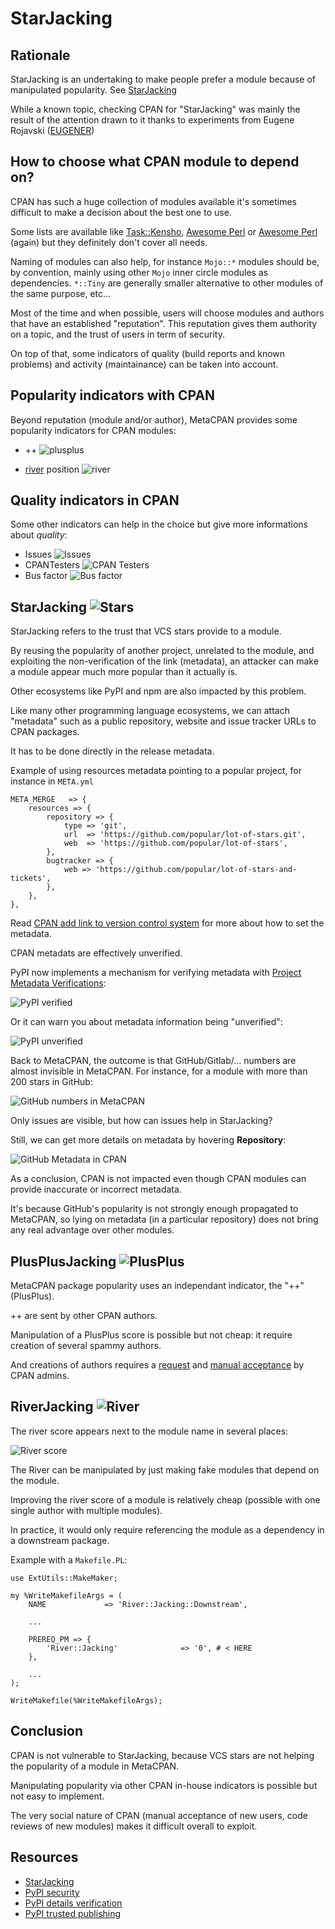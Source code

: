 # StarJacking
## Rationale
StarJacking is an undertaking to make people prefer a module because of manipulated popularity. See [StarJacking](https://checkmarx.com/blog/starjacking-making-your-new-open-source-package-popular-in-a-snap/)

While a known topic, checking CPAN for "StarJacking" was mainly the result of the attention drawn to it thanks to experiments from Eugene Rojavski ([EUGENER](https://metacpan.org/author/EUGENER))

## How to choose what CPAN module to depend on?
CPAN has such a huge collection of modules available it's sometimes difficult to make a decision about the best one to use. 

Some lists are available like [Task::Kensho](https://metacpan.org/pod/Task::Kensho), [Awesome Perl](https://github.com/hachiojipm/awesome-perl) or [Awesome Perl](https://github.com/uhub/awesome-perl) (again) but they definitely don't cover all needs.

Naming of modules can also help, for instance `Mojo::*` modules should be, by convention, mainly using other `Mojo` inner circle modules as dependencies. `*::Tiny` are generally smaller alternative to other modules of the same purpose, etc...

Most of the time and when possible, users will choose modules and authors that have an established "reputation". This reputation gives them authority on a topic, and the trust of users in term of security.

On top of that, some indicators of quality (build reports and known problems) and activity (maintainance) can be taken into account.

## Popularity indicators with CPAN
Beyond reputation (module and/or author), MetaCPAN provides some popularity indicators for CPAN modules:
- ++
![plusplus](../media/starjacking/plusplus.png)

- [river](https://neilb.org/2015/04/20/river-of-cpan.html) position
![river](../media/starjacking/river.png)

## Quality indicators in CPAN
Some other indicators can help in the choice but give more informations about *quality*:
- Issues
![Issues](../media/starjacking/issues.png)
- CPANTesters
![CPAN Testers](../media/starjacking/testers.png)
- Bus factor
![Bus factor](../media/starjacking/bus.png)

## StarJacking ![Stars](../media/starjacking/stars.png)
StarJacking refers to the trust that VCS stars provide to a module. 

By reusing the popularity of another project, unrelated to the module, 
and exploiting the non-verification of the link (metadata), 
an attacker can make a module appear much more popular than it actually is.

Other ecosystems like PyPI and npm are also impacted by this problem.

Like many other programming language ecosystems, we can attach "metadata" 
such as a public repository, website and issue tracker URLs to CPAN packages.

It has to be done directly in the release metadata.

Example of using resources metadata pointing to a popular project, for instance in `META.yml`
```
META_MERGE   => {
    resources => {
        repository => {
            type => 'git',
            url  => 'https://github.com/popular/lot-of-stars.git',
            web  => 'https://github.com/popular/lot-of-stars',
        },
        bugtracker => {
            web => 'https://github.com/popular/lot-of-stars-and-tickets',
        },
    },
},
```

Read [CPAN add link to version control system](https://perlmaven.com/how-to-add-link-to-version-control-system-of-a-cpan-distributions) for more about how to set the metadata.

CPAN metadats are effectively unverified.

PyPI now implements a mechanism for verifying metadata with [Project Metadata Verifications](https://docs.pypi.org/project_metadata/#verified-details):

![PyPI verified](../media/starjacking/pypi-verified.png)

Or it can warn you about metadata information being "unverified":

![PyPI unverified](../media/starjacking/pypi-unverified.png)

Back to MetaCPAN, the outcome is that GitHub/Gitlab/... numbers are almost invisible in MetaCPAN. For instance, for a module with more than 200 stars in GitHub:

![GitHub numbers in MetaCPAN](../media/starjacking/metacpan-side.png)

Only issues are visible, but how can issues help in StarJacking?

Still, we can get more details on metadata by hovering **Repository**:

![GitHub Metadata in CPAN](../media/starjacking/github.png)

As a conclusion, CPAN is not impacted even though CPAN modules can provide inaccurate or incorrect metadata.

It's because GitHub's popularity is not strongly enough propagated to MetaCPAN, so lying on metadata (in a particular repository) does not bring any real advantage over other modules.

## PlusPlusJacking ![PlusPlus](../media/starjacking/plusplus.png)
MetaCPAN package popularity uses an independant indicator, the "++" (PlusPlus).

++ are sent by other CPAN authors.

Manipulation of a PlusPlus score is possible but not cheap: it require creation of several spammy authors.

And creations of authors requires a [request](https://pause.perl.org/pause/query?ACTION=request_id) and [manual acceptance](https://www.nntp.perl.org/group/perl.modules/2024/11/msg105533.html) by CPAN admins.

## RiverJacking ![River](../media/starjacking/river.png)
The river score appears next to the module name in several places:

![River score](../media/starjacking/riverscore.png)

The River can be manipulated by just making fake modules that depend on the module.

Improving the river score of a module is relatively cheap (possible with one single author with multiple modules).

In practice, it would only require referencing the module as a dependency in a downstream package.

Example with a `Makefile.PL`:
```
use ExtUtils::MakeMaker;

my %WriteMakefileArgs = (
    NAME             => 'River::Jacking::Downstream',

    ...

    PREREQ_PM => {
        'River::Jacking'              => '0', # < HERE
    },

    ...
);

WriteMakefile(%WriteMakefileArgs);
```

## Conclusion
CPAN is not vulnerable to StarJacking, because VCS stars are not helping the popularity of a module in MetaCPAN.

Manipulating popularity via other CPAN in-house indicators is possible but not easy to implement.

The very social nature of CPAN (manual acceptance of new users, code reviews of new modules) makes it difficult overall to exploit.

## Resources 
- [StarJacking](https://checkmarx.com/blog/falling-stars/)
- [PyPI security](https://www.youtube.com/watch?v=ZvNuHKDyQXc)
- [PyPI details verification](https://docs.pypi.org/project_metadata/#verified-details)
- [PyPI trusted publishing](https://docs.pypi.org/trusted-publishers/)
